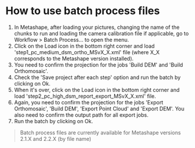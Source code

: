 # How to use batch process files
1. In Metashape, after loading your pictures, changing the name of the chunks to run and loading the camera calibration file if applicable, go to Workflow > Batch Process... to open the menu.
2. Click on the Load icon in the bottom right corner and load 'step1_pc_medium_dsm_ortho_MSvX_X.xml' file (where X_X corresponds to the Metashape version installed).
3. You need to confirm the projection for the jobs 'Build DEM' and 'Build Orthomosaic'.
4. Check the 'Save project after each step' option and run the batch by clicking on Ok.
5. When it's over, click on the Load icon in the bottom right corner and load 'step2_pc_high_dsm_report_export_MSvX_X.xml' file.
6. Again, you need to confirm the projection for the jobs 'Export Orthomosaic', 'Build DEM', 'Export Point Cloud' and 'Export DEM'. You also need to confirm the output path for all export jobs.
7. Run the batch by clicking on Ok.

> Batch process files are currently available for Metashape versions 2.1.X and 2.2.X (by file name)
